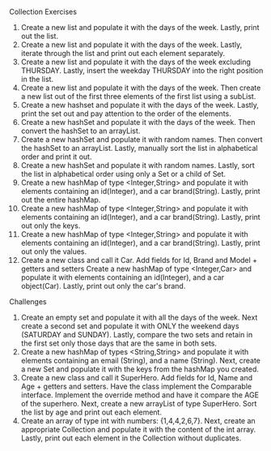 Collection Exercises
1. Create a new list and populate it with the days of the week. Lastly, print out the list.
2. Create a new list and populate it with the days of the week. 
   Lastly, iterate through the list and print out each element separately.
3. Create a new list and populate it with the days of the week excluding THURSDAY. 
   Lastly, insert the weekday THURSDAY into the right position in the list.
4. Create a new list and populate it with the days of the week. 
   Then create a new list out of the first three elements of the first list using a subList.
5. Create a new hashset and populate it with the days of the week. 
   Lastly, print the set out and pay attention to the order of the elements.
6. Create a new hashSet and populate it with the days of the week. 
   Then convert the hashSet to an arrayList.
7. Create a new hashSet and populate it with random names. Then convert the hashSet to an arrayList. 
   Lastly, manually sort the list in alphabetical order and print it out.
8. Create a new hashSet and populate it with random names. 
   Lastly, sort the list in alphabetical order using only a Set or a child of Set.
9. Create a new hashMap of type <Integer,String> and populate it with elements containing an id(Integer), 
   and a car brand(String). Lastly, print out the entire hashMap.
10. Create a new hashMap of type <Integer,String> and populate it with elements containing an id(Integer), 
    and a car brand(String). Lastly, print out only the keys.
11. Create a new hashMap of type <Integer,String> and populate it with elements containing an id(Integer), 
    and a car brand(String). Lastly, print out only the values.
12. Create a new class and call it Car. Add fields for Id, Brand and Model + getters and setters Create a new hashMap of type <Integer,Car> 
    and populate it with elements containing an id(Integer), and a car object(Car). Lastly, print out only the car's brand.

Challenges
1. Create an empty set and populate it with all the days of the week. 
   Next create a second set and populate it with ONLY the weekend days (SATURDAY and SUNDAY). 
   Lastly, compare the two sets and retain in the first set only those days that are the same in both sets.
2. Create a new hashMap of types <String,String> and populate it with elements containing an email (String), 
   and a name (String). Next, create a new Set and populate it with the keys from the hashMap you created.
3. Create a new class and call it SuperHero. Add fields for Id, Name and Age + getters and setters. 
   Have the class implement the Comparable interface. Implement the override method and have it compare the AGE of the superhero. 
   Next, create a new arrayList of type SuperHero. Sort the list by age and print out each element.
4. Create an array of type int with numbers: {1,4,4,2,6,7}. Next, create an appropriate Collection and populate it with the content of the int array. 
   Lastly, print out each element in the Collection without duplicates.
